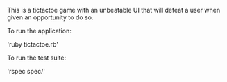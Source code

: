 This is a tictactoe game with an unbeatable UI that will defeat a user when given an opportunity to do so.

To run the application:

'ruby tictactoe.rb'

To run the test suite:

'rspec spec/'